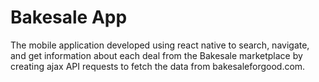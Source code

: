 # Bakesale App

The mobile application developed using react native to search, navigate, and get information about each deal from the Bakesale marketplace by creating ajax API requests to fetch the data from bakesaleforgood.com.
